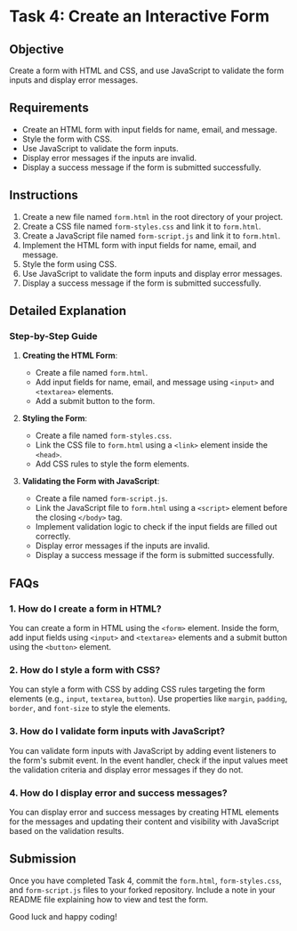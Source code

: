 # Task 4: Create an Interactive Form

## Objective

Create a form with HTML and CSS, and use JavaScript to validate the form inputs and display error messages.

## Requirements

- Create an HTML form with input fields for name, email, and message.
- Style the form with CSS.
- Use JavaScript to validate the form inputs.
- Display error messages if the inputs are invalid.
- Display a success message if the form is submitted successfully.

## Instructions

1. Create a new file named `form.html` in the root directory of your project.
2. Create a CSS file named `form-styles.css` and link it to `form.html`.
3. Create a JavaScript file named `form-script.js` and link it to `form.html`.
4. Implement the HTML form with input fields for name, email, and message.
5. Style the form using CSS.
6. Use JavaScript to validate the form inputs and display error messages.
7. Display a success message if the form is submitted successfully.

## Detailed Explanation

### Step-by-Step Guide

1. **Creating the HTML Form**:
   - Create a file named `form.html`.
   - Add input fields for name, email, and message using `<input>` and `<textarea>` elements.
   - Add a submit button to the form.

2. **Styling the Form**:
   - Create a file named `form-styles.css`.
   - Link the CSS file to `form.html` using a `<link>` element inside the `<head>`.
   - Add CSS rules to style the form elements.

3. **Validating the Form with JavaScript**:
   - Create a file named `form-script.js`.
   - Link the JavaScript file to `form.html` using a `<script>` element before the closing `</body>` tag.
   - Implement validation logic to check if the input fields are filled out correctly.
   - Display error messages if the inputs are invalid.
   - Display a success message if the form is submitted successfully.

## FAQs

### 1. How do I create a form in HTML?

You can create a form in HTML using the `<form>` element. Inside the form, add input fields using `<input>` and `<textarea>` elements and a submit button using the `<button>` element.

### 2. How do I style a form with CSS?

You can style a form with CSS by adding CSS rules targeting the form elements (e.g., `input`, `textarea`, `button`). Use properties like `margin`, `padding`, `border`, and `font-size` to style the elements.

### 3. How do I validate form inputs with JavaScript?

You can validate form inputs with JavaScript by adding event listeners to the form's submit event. In the event handler, check if the input values meet the validation criteria and display error messages if they do not.

### 4. How do I display error and success messages?

You can display error and success messages by creating HTML elements for the messages and updating their content and visibility with JavaScript based on the validation results.

## Submission

Once you have completed Task 4, commit the `form.html`, `form-styles.css`, and `form-script.js` files to your forked repository. Include a note in your README file explaining how to view and test the form.

Good luck and happy coding!
